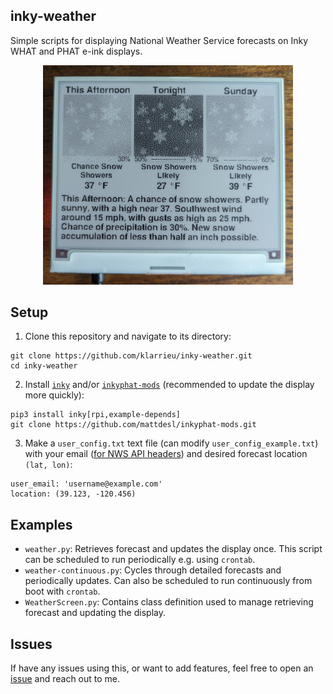 ## inky-weather

Simple scripts for displaying National Weather Service forecasts on Inky WHAT and PHAT e-ink displays.

<p align="center"><img src='https://github.com/klarrieu/inky-weather/blob/main/inky-weather-example.jpg' width="400"></img></p>

## Setup

1. Clone this repository and navigate to its directory:
```
git clone https://github.com/klarrieu/inky-weather.git
cd inky-weather
```

2. Install [`inky`](https://github.com/pimoroni/inky) and/or [`inkyphat-mods`](https://github.com/mattdesl/inkyphat-mods) (recommended to update the display more quickly):
```
pip3 install inky[rpi,example-depends]
git clone https://github.com/mattdesl/inkyphat-mods.git
```

3. Make a `user_config.txt` text file (can modify `user_config_example.txt`) with your email ([for NWS API headers](https://www.weather.gov/documentation/services-web-api)) and desired forecast location `(lat, lon)`:

```
user_email: 'username@example.com'
location: (39.123, -120.456)
```

## Examples

- `weather.py`: Retrieves forecast and updates the display once. This script can be scheduled to run periodically e.g. using `crontab`.
- `weather-continuous.py`: Cycles through detailed forecasts and periodically updates. Can also be scheduled to run continuously from boot with `crontab`.
- `WeatherScreen.py`: Contains class definition used to manage retrieving forecast and updating the display.

## Issues

If have any issues using this, or want to add features, feel free to open an [issue](https://github.com/klarrieu/inky-weather/issues) and reach out to me.
